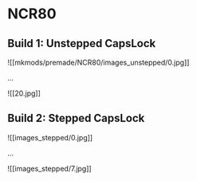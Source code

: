 # NCR80

## Build 1: Unstepped CapsLock

![[mkmods/premade/NCR80/images_unstepped/0.jpg]]

...

![[20.jpg]]

## Build 2: Stepped CapsLock
![[images_stepped/0.jpg]]

...

![[images_stepped/7.jpg]]